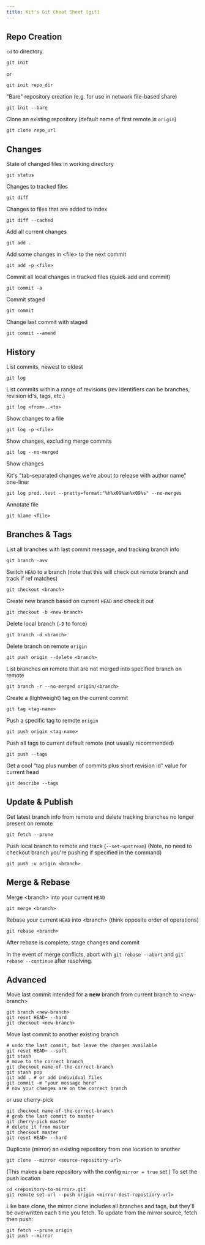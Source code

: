 ```yaml
---
title: Kit's Git Cheat Sheet [git]
---
```


## Repo Creation

`cd` to directory

    git init

or

    git init repo_dir

"Bare" repository creation (e.g. for use in network file-based share)

    git init --bare

Clone an existing repository (default name of first remote is `origin`)

    git clone repo_url

## Changes

State of changed files in working directory

    git status

Changes to tracked files

    git diff

Changes to files that are added to index

    git diff --cached

Add all current changes

    git add .

Add some changes in \<file> to the next commit

    git add -p <file>

Commit all local changes in tracked files (quick-add and commit)

    git commit -a

Commit staged

    git commit

Change last commit with staged

    git commit --amend

## History

List commits, newest to oldest

    git log

List commits within a range of revisions (rev identifiers can be branches, revision id's, tags, etc.)

    git log <from>..<to>

Show changes to a file

    git log -p <file>

Show changes, excluding merge commits

    git log --no-merged

Show changes

Kit's "tab-separated changes we're about to release with author name" one-liner

    git log prod..test --pretty=format:"%h%x09%an%x09%s" --no-merges

Annotate file

    git blame <file>

## Branches & Tags

List all branches with last commit message, and tracking branch info

    git branch -avv

Switch `HEAD` to a branch (note that this will check out remote branch and track if ref matches)

    git checkout <branch>

Create new branch based on current `HEAD` and check it out

    git checkout -b <new-branch>

Delete local branch (`-D` to force)

    git branch -d <branch>

Delete branch on remote `origin`

    git push origin --delete <branch>

List branches on remote that are not merged into specified branch on remote

    git branch -r --no-merged origin/<branch>

Create a (lightweight) tag on the current commit

    git tag <tag-name>

Push a specific tag to remote `origin`

    git push origin <tag-name>

Push all tags to current default remote (not usually recommended)

    git push --tags

Get a cool "tag plus number of commits plus short revision id" value for current head

    git describe --tags

## Update & Publish

Get latest branch info from remote and delete tracking branches no longer present on remote

    git fetch --prune

Push local branch to remote and track (`--set-upstream`) (Note, no need to checkout branch you're pushing if specified in the command)

    git push -u origin <branch>

## Merge & Rebase

Merge \<branch> into your current `HEAD`

    git merge <branch>

Rebase your current `HEAD` into \<branch> (think opposite order of operations)

    git rebase <branch>

After rebase is complete, stage changes and commit

In the event of merge conflicts, abort with `git rebase --abort` and `git rebase --continue` after resolving.

## Advanced

Move last commit intended for a **new** branch from current branch to \<new-branch>

    git branch <new-branch>
    git reset HEAD~ --hard
    git checkout <new-branch>

Move last commit to another existing branch

    # undo the last commit, but leave the changes available
    git reset HEAD~ --soft
    git stash
    # move to the correct branch
    git checkout name-of-the-correct-branch
    git stash pop
    git add . # or add individual files
    git commit -m "your message here"
    # now your changes are on the correct branch

or use cherry-pick

    git checkout name-of-the-correct-branch
    # grab the last commit to master
    git cherry-pick master
    # delete it from master
    git checkout master
    git reset HEAD~ --hard

Duplicate (mirror) an existing repository from one location to another

    git clone --mirror <source-repository-url>

(This makes a bare repository with the config `mirror = true` set.) To set the push location

    cd <repository-to-mirror>.git
    git remote set-url --push origin <mirror-dest-repostiory-url>

Like bare clone, the mirror clone includes all branches and tags, but they'll be overwritten each time you fetch. To update from the mirror source, fetch then push:

    git fetch --prune origin
    git push --mirror
